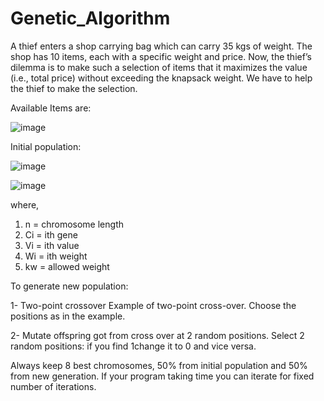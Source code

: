 # Genetic_Algorithm

A thief enters a shop carrying bag which can carry 35 kgs of weight. The shop has 10 items, each
with a specific weight and price. Now, the thief’s dilemma is to make such a selection of items
that it maximizes the value (i.e., total price) without exceeding the knapsack weight. We have to
help the thief to make the selection.

Available Items are:

![image](https://user-images.githubusercontent.com/76726810/172024147-b0317da4-e98e-442b-8eb1-7c3484a3a35e.png)


Initial population:

![image](https://user-images.githubusercontent.com/76726810/172024160-3001a006-ccb5-4e7d-b10f-f88f133fec30.png)


![image](https://user-images.githubusercontent.com/76726810/172024122-1fd025e4-3c4b-4333-be0a-1b0eef49a0b0.png)

where,
1. n = chromosome length
2. Ci = ith gene
3. Vi = ith value
4. Wi = ith weight
5. kw = allowed weight

To generate new population:

1- Two-point crossover
Example of two-point cross-over. Choose the positions as in the example.

2- Mutate offspring got from cross over at 2 random positions. Select 2 random
positions: if you find 1change it to 0 and vice versa.

Always keep 8 best chromosomes, 50% from initial population and 50% from new generation. If
your program taking time you can iterate for fixed number of iterations.
